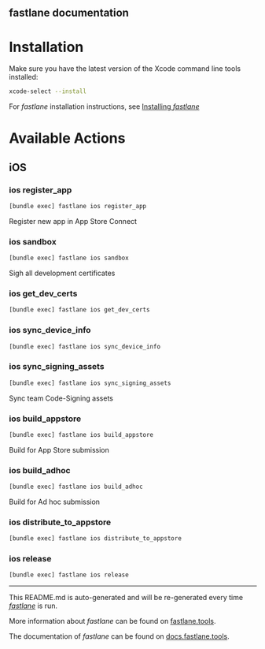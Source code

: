 fastlane documentation
----

# Installation

Make sure you have the latest version of the Xcode command line tools installed:

```sh
xcode-select --install
```

For _fastlane_ installation instructions, see [Installing _fastlane_](https://docs.fastlane.tools/#installing-fastlane)

# Available Actions

## iOS

### ios register_app

```sh
[bundle exec] fastlane ios register_app
```

Register new app in App Store Connect

### ios sandbox

```sh
[bundle exec] fastlane ios sandbox
```

Sigh all development certificates

### ios get_dev_certs

```sh
[bundle exec] fastlane ios get_dev_certs
```



### ios sync_device_info

```sh
[bundle exec] fastlane ios sync_device_info
```



### ios sync_signing_assets

```sh
[bundle exec] fastlane ios sync_signing_assets
```

Sync team Code-Signing assets

### ios build_appstore

```sh
[bundle exec] fastlane ios build_appstore
```

Build for App Store submission

### ios build_adhoc

```sh
[bundle exec] fastlane ios build_adhoc
```

Build for Ad hoc submission

### ios distribute_to_appstore

```sh
[bundle exec] fastlane ios distribute_to_appstore
```



### ios release

```sh
[bundle exec] fastlane ios release
```



----

This README.md is auto-generated and will be re-generated every time [_fastlane_](https://fastlane.tools) is run.

More information about _fastlane_ can be found on [fastlane.tools](https://fastlane.tools).

The documentation of _fastlane_ can be found on [docs.fastlane.tools](https://docs.fastlane.tools).
